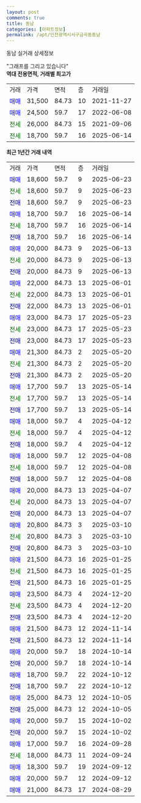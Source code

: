 ```yaml
---
layout: post
comments: true
title: 동남
categories: [아파트정보]
permalink: /apt/인천광역시서구금곡동동남
---
```


동남 실거래 상세정보

<script type="text/javascript">
  google.charts.load('current', {'packages':['line', 'corechart']});
  google.charts.setOnLoadCallback(drawChart);

  function drawChart() {
    var data = new google.visualization.DataTable();
    data.addColumn('date', '거래일');
    data.addColumn('number', "매매");
    data.addColumn('number', "전세");
    data.addColumn('number', "전매");

    data.addRows([[new Date(Date.parse("2025-06-23")), 18600, null, null], [new Date(Date.parse("2025-06-23")), null, 18600, null], [new Date(Date.parse("2025-06-23")), null, null, 18600], [new Date(Date.parse("2025-06-14")), 18700, null, null], [new Date(Date.parse("2025-06-14")), null, 18700, null], [new Date(Date.parse("2025-06-14")), null, null, 18700], [new Date(Date.parse("2025-06-13")), 20000, null, null], [new Date(Date.parse("2025-06-13")), null, 20000, null], [new Date(Date.parse("2025-06-13")), null, null, 20000], [new Date(Date.parse("2025-06-01")), 22000, null, null], [new Date(Date.parse("2025-06-01")), null, 22000, null], [new Date(Date.parse("2025-06-01")), null, null, 22000], [new Date(Date.parse("2025-05-23")), 23000, null, null], [new Date(Date.parse("2025-05-23")), null, 23000, null], [new Date(Date.parse("2025-05-23")), null, null, 23000], [new Date(Date.parse("2025-05-20")), 21300, null, null], [new Date(Date.parse("2025-05-20")), null, 21300, null], [new Date(Date.parse("2025-05-20")), null, null, 21300], [new Date(Date.parse("2025-05-14")), 17700, null, null], [new Date(Date.parse("2025-05-14")), null, 17700, null], [new Date(Date.parse("2025-05-14")), null, null, 17700], [new Date(Date.parse("2025-04-12")), 18000, null, null], [new Date(Date.parse("2025-04-12")), null, 18000, null], [new Date(Date.parse("2025-04-12")), null, null, 18000], [new Date(Date.parse("2025-04-08")), 18000, null, null], [new Date(Date.parse("2025-04-08")), null, 18000, null], [new Date(Date.parse("2025-04-08")), null, null, 18000], [new Date(Date.parse("2025-04-07")), 20000, null, null], [new Date(Date.parse("2025-04-07")), null, 20000, null], [new Date(Date.parse("2025-04-07")), null, null, 20000], [new Date(Date.parse("2025-03-10")), 20800, null, null], [new Date(Date.parse("2025-03-10")), null, 20800, null], [new Date(Date.parse("2025-03-10")), null, null, 20800], [new Date(Date.parse("2025-01-25")), 21500, null, null], [new Date(Date.parse("2025-01-25")), null, 21500, null], [new Date(Date.parse("2025-01-25")), null, null, 21500], [new Date(Date.parse("2024-12-20")), 23500, null, null], [new Date(Date.parse("2024-12-20")), null, 23500, null], [new Date(Date.parse("2024-12-20")), null, null, 23500], [new Date(Date.parse("2024-11-14")), 21500, null, null], [new Date(Date.parse("2024-11-14")), null, null, 21500], [new Date(Date.parse("2024-10-14")), 20000, null, null], [new Date(Date.parse("2024-10-14")), null, null, 20000], [new Date(Date.parse("2024-10-12")), 18700, null, null], [new Date(Date.parse("2024-10-12")), null, null, 18700], [new Date(Date.parse("2024-10-05")), 25000, null, null], [new Date(Date.parse("2024-10-05")), null, null, 25000], [new Date(Date.parse("2024-10-02")), 20000, null, null], [new Date(Date.parse("2024-10-02")), null, null, 20000], [new Date(Date.parse("2024-09-28")), 17000, null, null], [new Date(Date.parse("2024-09-24")), null, 18000, null], [new Date(Date.parse("2024-09-12")), 18300, null, null], [new Date(Date.parse("2024-09-12")), 20000, null, null], [new Date(Date.parse("2024-08-29")), 21000, null, null]]);

    var options = {
      hAxis: {
        format: 'yyyy/MM/dd'
      },    
      lineWidth: 0,
      pointsVisible: true,    
      title: '최근 1년간 유형별 실거래가 분포',
      legend: { position: 'bottom' }
    };

    var formatter = new google.visualization.NumberFormat({pattern:'###,###'} );
    formatter.format(data, 1);
    formatter.format(data, 2);
    
    setTimeout(function() {
        var chart = new google.visualization.LineChart(document.getElementById('columnchart_material'));
        chart.draw(data, (options));
        document.getElementById('loading').style.display = 'none';
    }, 200);
  }
</script>


<div id="loading" style="z-index:20; display: block; margin-left: 0px">"그래프를 그리고 있습니다"</div>
<div id="columnchart_material" style="width: 95%; margin-left: 0px; display: block"></div>
<!-- contents start -->
<b>역대 전용면적, 거래별 최고가</b>
<table class="sortable">
    <tr>
      <td>거래</td>
      <td>가격</td>
      <td>면적</td>
      <td>층</td>
      <td>거래일</td>
    </tr>
        <tr>
          <td><a style="color: blue">매매</a></td>
          <td>31,500</td>
          <td>84.73</td>
          <td>10</td>
          <td>2021-11-27</td>
        </tr>            <tr>
          <td><a style="color: blue">매매</a></td>
          <td>24,500</td>
          <td>59.7</td>
          <td>17</td>
          <td>2022-06-08</td>
        </tr>        
        <tr>
              <td><a style="color: darkgreen">전세</a></td>
              <td>26,000</td>
              <td>84.73</td>
              <td>15</td>
              <td>2021-09-06</td>
            </tr>            <tr>
              <td><a style="color: darkgreen">전세</a></td>
              <td>18,700</td>
              <td>59.7</td>
              <td>16</td>
              <td>2025-06-14</td>
            </tr>        
    
</table>

<b>최근 1년간 거래 내역</b>

<table class="sortable">
    <tr>
      <td>거래</td>
      <td>가격</td>
      <td>면적</td>
      <td>층</td>
      <td>거래일</td>
    </tr>
    <tr>
      <td><a style="color: blue">매매</a></td>
      <td>18,600</td>
      <td>59.7</td>
      <td>9</td>
      <td>2025-06-23</td>
    </tr>          <tr>
      <td><a style="color: darkgreen">전세</a></td>
      <td>18,600</td>
      <td>59.7</td>
      <td>9</td>
      <td>2025-06-23</td>
    </tr>          <tr>
      <td><a style="color: darkblue">전매</a></td>
      <td>18,600</td>
      <td>59.7</td>
      <td>9</td>
      <td>2025-06-23</td>
    </tr>          <tr>
      <td><a style="color: blue">매매</a></td>
      <td>18,700</td>
      <td>59.7</td>
      <td>16</td>
      <td>2025-06-14</td>
    </tr>          <tr>
      <td><a style="color: darkgreen">전세</a></td>
      <td>18,700</td>
      <td>59.7</td>
      <td>16</td>
      <td>2025-06-14</td>
    </tr>          <tr>
      <td><a style="color: darkblue">전매</a></td>
      <td>18,700</td>
      <td>59.7</td>
      <td>16</td>
      <td>2025-06-14</td>
    </tr>          <tr>
      <td><a style="color: blue">매매</a></td>
      <td>20,000</td>
      <td>84.73</td>
      <td>9</td>
      <td>2025-06-13</td>
    </tr>          <tr>
      <td><a style="color: darkgreen">전세</a></td>
      <td>20,000</td>
      <td>84.73</td>
      <td>9</td>
      <td>2025-06-13</td>
    </tr>          <tr>
      <td><a style="color: darkblue">전매</a></td>
      <td>20,000</td>
      <td>84.73</td>
      <td>9</td>
      <td>2025-06-13</td>
    </tr>          <tr>
      <td><a style="color: blue">매매</a></td>
      <td>22,000</td>
      <td>84.73</td>
      <td>13</td>
      <td>2025-06-01</td>
    </tr>          <tr>
      <td><a style="color: darkgreen">전세</a></td>
      <td>22,000</td>
      <td>84.73</td>
      <td>13</td>
      <td>2025-06-01</td>
    </tr>          <tr>
      <td><a style="color: darkblue">전매</a></td>
      <td>22,000</td>
      <td>84.73</td>
      <td>13</td>
      <td>2025-06-01</td>
    </tr>          <tr>
      <td><a style="color: blue">매매</a></td>
      <td>23,000</td>
      <td>84.73</td>
      <td>17</td>
      <td>2025-05-23</td>
    </tr>          <tr>
      <td><a style="color: darkgreen">전세</a></td>
      <td>23,000</td>
      <td>84.73</td>
      <td>17</td>
      <td>2025-05-23</td>
    </tr>          <tr>
      <td><a style="color: darkblue">전매</a></td>
      <td>23,000</td>
      <td>84.73</td>
      <td>17</td>
      <td>2025-05-23</td>
    </tr>          <tr>
      <td><a style="color: blue">매매</a></td>
      <td>21,300</td>
      <td>84.73</td>
      <td>2</td>
      <td>2025-05-20</td>
    </tr>          <tr>
      <td><a style="color: darkgreen">전세</a></td>
      <td>21,300</td>
      <td>84.73</td>
      <td>2</td>
      <td>2025-05-20</td>
    </tr>          <tr>
      <td><a style="color: darkblue">전매</a></td>
      <td>21,300</td>
      <td>84.73</td>
      <td>2</td>
      <td>2025-05-20</td>
    </tr>          <tr>
      <td><a style="color: blue">매매</a></td>
      <td>17,700</td>
      <td>59.7</td>
      <td>13</td>
      <td>2025-05-14</td>
    </tr>          <tr>
      <td><a style="color: darkgreen">전세</a></td>
      <td>17,700</td>
      <td>59.7</td>
      <td>13</td>
      <td>2025-05-14</td>
    </tr>          <tr>
      <td><a style="color: darkblue">전매</a></td>
      <td>17,700</td>
      <td>59.7</td>
      <td>13</td>
      <td>2025-05-14</td>
    </tr>          <tr>
      <td><a style="color: blue">매매</a></td>
      <td>18,000</td>
      <td>59.7</td>
      <td>4</td>
      <td>2025-04-12</td>
    </tr>          <tr>
      <td><a style="color: darkgreen">전세</a></td>
      <td>18,000</td>
      <td>59.7</td>
      <td>4</td>
      <td>2025-04-12</td>
    </tr>          <tr>
      <td><a style="color: darkblue">전매</a></td>
      <td>18,000</td>
      <td>59.7</td>
      <td>4</td>
      <td>2025-04-12</td>
    </tr>          <tr>
      <td><a style="color: blue">매매</a></td>
      <td>18,000</td>
      <td>59.7</td>
      <td>12</td>
      <td>2025-04-08</td>
    </tr>          <tr>
      <td><a style="color: darkgreen">전세</a></td>
      <td>18,000</td>
      <td>59.7</td>
      <td>12</td>
      <td>2025-04-08</td>
    </tr>          <tr>
      <td><a style="color: darkblue">전매</a></td>
      <td>18,000</td>
      <td>59.7</td>
      <td>12</td>
      <td>2025-04-08</td>
    </tr>          <tr>
      <td><a style="color: blue">매매</a></td>
      <td>20,000</td>
      <td>84.73</td>
      <td>13</td>
      <td>2025-04-07</td>
    </tr>          <tr>
      <td><a style="color: darkgreen">전세</a></td>
      <td>20,000</td>
      <td>84.73</td>
      <td>13</td>
      <td>2025-04-07</td>
    </tr>          <tr>
      <td><a style="color: darkblue">전매</a></td>
      <td>20,000</td>
      <td>84.73</td>
      <td>13</td>
      <td>2025-04-07</td>
    </tr>          <tr>
      <td><a style="color: blue">매매</a></td>
      <td>20,800</td>
      <td>84.73</td>
      <td>3</td>
      <td>2025-03-10</td>
    </tr>          <tr>
      <td><a style="color: darkgreen">전세</a></td>
      <td>20,800</td>
      <td>84.73</td>
      <td>3</td>
      <td>2025-03-10</td>
    </tr>          <tr>
      <td><a style="color: darkblue">전매</a></td>
      <td>20,800</td>
      <td>84.73</td>
      <td>3</td>
      <td>2025-03-10</td>
    </tr>          <tr>
      <td><a style="color: blue">매매</a></td>
      <td>21,500</td>
      <td>84.73</td>
      <td>16</td>
      <td>2025-01-25</td>
    </tr>          <tr>
      <td><a style="color: darkgreen">전세</a></td>
      <td>21,500</td>
      <td>84.73</td>
      <td>16</td>
      <td>2025-01-25</td>
    </tr>          <tr>
      <td><a style="color: darkblue">전매</a></td>
      <td>21,500</td>
      <td>84.73</td>
      <td>16</td>
      <td>2025-01-25</td>
    </tr>          <tr>
      <td><a style="color: blue">매매</a></td>
      <td>23,500</td>
      <td>84.73</td>
      <td>4</td>
      <td>2024-12-20</td>
    </tr>          <tr>
      <td><a style="color: darkgreen">전세</a></td>
      <td>23,500</td>
      <td>84.73</td>
      <td>4</td>
      <td>2024-12-20</td>
    </tr>          <tr>
      <td><a style="color: darkblue">전매</a></td>
      <td>23,500</td>
      <td>84.73</td>
      <td>4</td>
      <td>2024-12-20</td>
    </tr>          <tr>
      <td><a style="color: blue">매매</a></td>
      <td>21,500</td>
      <td>84.73</td>
      <td>12</td>
      <td>2024-11-14</td>
    </tr>          <tr>
      <td><a style="color: darkblue">전매</a></td>
      <td>21,500</td>
      <td>84.73</td>
      <td>12</td>
      <td>2024-11-14</td>
    </tr>          <tr>
      <td><a style="color: blue">매매</a></td>
      <td>20,000</td>
      <td>59.7</td>
      <td>18</td>
      <td>2024-10-14</td>
    </tr>          <tr>
      <td><a style="color: darkblue">전매</a></td>
      <td>20,000</td>
      <td>59.7</td>
      <td>18</td>
      <td>2024-10-14</td>
    </tr>          <tr>
      <td><a style="color: blue">매매</a></td>
      <td>18,700</td>
      <td>59.7</td>
      <td>22</td>
      <td>2024-10-12</td>
    </tr>          <tr>
      <td><a style="color: darkblue">전매</a></td>
      <td>18,700</td>
      <td>59.7</td>
      <td>22</td>
      <td>2024-10-12</td>
    </tr>          <tr>
      <td><a style="color: blue">매매</a></td>
      <td>25,000</td>
      <td>84.73</td>
      <td>12</td>
      <td>2024-10-05</td>
    </tr>          <tr>
      <td><a style="color: darkblue">전매</a></td>
      <td>25,000</td>
      <td>84.73</td>
      <td>12</td>
      <td>2024-10-05</td>
    </tr>          <tr>
      <td><a style="color: blue">매매</a></td>
      <td>20,000</td>
      <td>59.7</td>
      <td>15</td>
      <td>2024-10-02</td>
    </tr>          <tr>
      <td><a style="color: darkblue">전매</a></td>
      <td>20,000</td>
      <td>59.7</td>
      <td>15</td>
      <td>2024-10-02</td>
    </tr>          <tr>
      <td><a style="color: blue">매매</a></td>
      <td>17,000</td>
      <td>59.7</td>
      <td>16</td>
      <td>2024-09-28</td>
    </tr>          <tr>
      <td><a style="color: darkgreen">전세</a></td>
      <td>18,000</td>
      <td>84.73</td>
      <td>11</td>
      <td>2024-09-24</td>
    </tr>          <tr>
      <td><a style="color: blue">매매</a></td>
      <td>18,300</td>
      <td>59.7</td>
      <td>19</td>
      <td>2024-09-12</td>
    </tr>          <tr>
      <td><a style="color: blue">매매</a></td>
      <td>20,000</td>
      <td>59.7</td>
      <td>12</td>
      <td>2024-09-12</td>
    </tr>          <tr>
      <td><a style="color: blue">매매</a></td>
      <td>21,000</td>
      <td>84.73</td>
      <td>17</td>
      <td>2024-08-29</td>
    </tr>      </table>
<!-- contents end -->    


